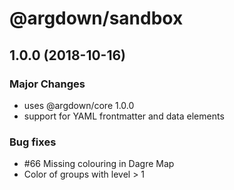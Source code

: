 # @argdown/sandbox

## 1.0.0 (2018-10-16)

### Major Changes

* uses @argdown/core 1.0.0
* support for YAML frontmatter and data elements

### Bug fixes

* #66 Missing colouring in Dagre Map
* Color of groups with level > 1